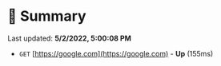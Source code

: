 # 📖 Summary
Last updated: **5/2/2022, 5:00:08 PM**

- `GET` [https://google.com](https://google.com) - **Up** (155ms)
